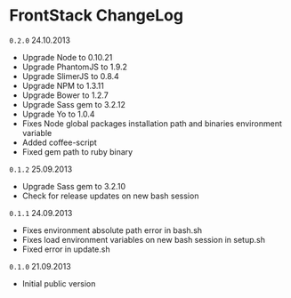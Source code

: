 # FrontStack ChangeLog

`0.2.0` 24.10.2013

  - Upgrade Node to 0.10.21
  - Upgrade PhantomJS to 1.9.2
  - Upgrade SlimerJS to 0.8.4
  - Upgrade NPM to 1.3.11
  - Upgrade Bower to 1.2.7
  - Upgrade Sass gem to 3.2.12
  - Upgrade Yo to 1.0.4
  - Fixes Node global packages installation path and binaries environment variable
  - Added coffee-script 
  - Fixed gem path to ruby binary

`0.1.2` 25.09.2013

  - Upgrade Sass gem to 3.2.10
  - Check for release updates on new bash session

`0.1.1` 24.09.2013

  - Fixes environment absolute path error in bash.sh
  - Fixes load environment variables on new bash session in setup.sh
  - Fixed error in update.sh

`0.1.0` 21.09.2013

 - Initial public version
